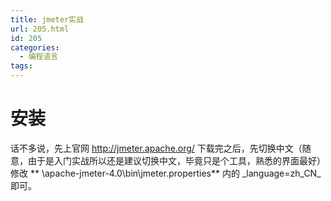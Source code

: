```yaml
---
title: jmeter实战
url: 205.html
id: 205
categories:
  - 编程语言
tags:
---
```


安装
==

话不多说，先上官网 http://jmeter.apache.org/ 下载完之后，先切换中文（随意，由于是入门实战所以还是建议切换中文，毕竟只是个工具，熟悉的界面最好） 修改 ** \\apache-jmeter-4.0\\bin\\jmeter.properties** 内的 _language=zh_CN_即可。